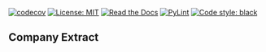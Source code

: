 [![codecov](https://codecov.io/gh/arturogonzalezm/company_extract/graph/badge.svg?token=BI2H4A2VJT)](https://codecov.io/gh/arturogonzalezm/company_extract)
[![License: MIT](https://img.shields.io/badge/License-MIT-purple.svg)](https://github.com/arturogonzalezm/company_extract/blob/master/LICENSE)
[![Read the Docs](https://img.shields.io/readthedocs/:packageName)](https://github.com/arturogonzalezm/company_extract/wiki)
[![PyLint](https://github.com/arturogonzalezm/company_extract/actions/workflows/pylint.yml/badge.svg)](https://github.com/arturogonzalezm/company_extract/actions/workflows/pylint.yml)
[![Code style: black](https://img.shields.io/badge/code%20style-black-000000.svg)](https://github.com/arturogonzalezm/company_extract)

## Company Extract ##